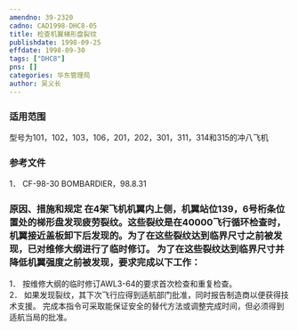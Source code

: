 ```yaml
---
amendno: 39-2320  
cadno: CAD1998-DHC8-05  
title: 检查机翼梯形盘裂纹  
publishdate: 1998-09-25  
effdate: 1998-09-30  
tags: ["DHC8"]  
pns: []  
categories: 华东管理局  
author: 吴义长  
---
```

  
### 适用范围  
型号为101，102，103，106，201，202，301，311，314和315的冲八飞机  
  
<!--more-->  
### 参考文件  
1． CF-98-30 BOMBARDIER，98.8.31  
  
### 原因、措施和规定 在4架飞机机翼内上侧，机翼站位139，6号桁条位置处的梯形盘发现疲劳裂纹。这些裂纹是在40000飞行循环检查时，机翼接近盖板卸下后发现的。为了在这些裂纹达到临界尺寸之前被发现，已对维修大纲进行了临时修订。 为了在这些裂纹达到临界尺寸并降低机翼强度之前被发现，要求完成以下工作：  
1． 按维修大纲的临时修订AWL3-64的要求首次检查和重复检查。  
2． 如果发现裂纹，其下次飞行应得到适航部门批准，同时报告制造商以便获得技术支援。 完成本指令可采取能保证安全的替代方法或调整完成时间，但必须得到适航当局的批准。  
  
  
